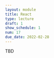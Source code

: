 ```yaml
---
layout: module
title: React
type: lecture
draft: 1
show_schedule: 1
num: 17
due_date: 2022-02-28
---
```


TBD